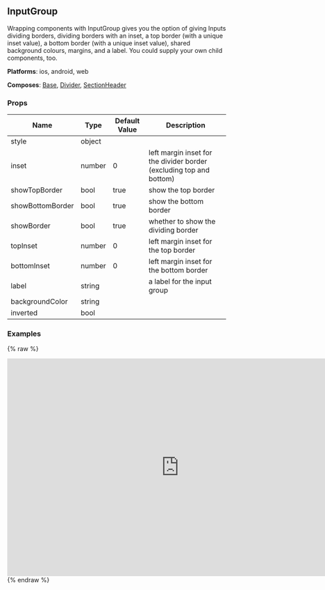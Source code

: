 ## InputGroup 
 
Wrapping components with InputGroup gives you the
option of giving Inputs dividing borders, dividing
borders with an inset, a top border (with a unique inset value),
a bottom border (with a unique inset value), shared background
colours, margins, and a label. You could supply your own
child components, too.

__Platforms__:  ios, android, web
 
 __Composes__: [Base](Base.md), [Divider](Divider.md), [SectionHeader](SectionHeader.md) 


### Props
Name | Type | Default Value | Description
--- | --- | --- | --- 
style | object  |   | 
inset | number  | 0 | left margin inset for the divider border (excluding top and bottom)
showTopBorder | bool  | true | show the top border
showBottomBorder | bool  | true | show the bottom border
showBorder | bool  | true | whether to show the dividing border
topInset | number  | 0 | left margin inset for the top border
bottomInset | number  | 0 | left margin inset for the bottom border
label | string  |   | a label for the input group
backgroundColor | string  |   | 
inverted | bool  |   | 
 

### Examples
{% raw %}
<iframe
        width="790"
        height="500"
        frameborder="0"
        src="https://npmcdn.com/react-native-web-player@1.2.2/index.html#width=250&vendorComponents=%5B%5B%22panza%22%2C%20%22Panza%22%2C%20%22https%3A%2F%2Frawgit.com%2Fbmcmahen%2Fpanza%2Fdocs%2Fdocs%2Fassets%2Fpanza.web.js%22%5D%5D&code=%0A%20%20import%20%7B%0A%20%20%20%20Button%2C%0A%20%20%20%20Divider%2C%0A%20%20%20%20Base%2C%0A%20%20%20%20Text%0A%20%20%7D%20from%20'panza'%0A%20%20%0A%20%20const%20Examples%20%3D%20()%20%3D%3E%20%7B%0A%0A%20%20const%20%7B%0A%20%20%20%20View%0A%20%20%7D%20%3D%20ReactNative%0A%0A%20%20const%20%7B%0A%20%20%20%20InputRow%2C%0A%20%20%20%20InputGroup%2C%0A%20%20%20%20InputHelpText%0A%20%20%7D%20%3D%20Panza%0A%0A%20%20function%20renderInputWithProps(props)%20%7B%0A%0A%20%20%20%20return%20class%20Example%20extends%20React.Component%20%7B%0A%0A%20%20%20%20%20%20constructor(props)%20%7B%0A%20%20%20%20%20%20%20%20super(props)%0A%20%20%20%20%20%20%20%20this.state%20%3D%20%7B%0A%20%20%20%20%20%20%20%20%20%20value%3A%20''%20%7C%7C%20props.value%0A%20%20%20%20%20%20%20%20%7D%0A%20%20%20%20%20%20%7D%0A%0A%20%20%20%20%20%20render()%20%7B%0A%20%20%20%20%20%20%20%20return%20(%0A%20%20%20%20%20%20%20%20%20%20%3CInputRow%0A%20%20%20%20%20%20%20%20%20%20%20%20value%3D%7Bthis.state.value%7D%0A%20%20%20%20%20%20%20%20%20%20%20%20onChangeText%3D%7B(value)%20%3D%3E%20this.setState(%7B%20value%20%7D)%7D%0A%20%20%20%20%20%20%20%20%20%20%20%20%7B...props%7D%0A%20%20%20%20%20%20%20%20%20%20%2F%3E%0A%20%20%20%20%20%20%20%20)%0A%20%20%20%20%20%20%7D%0A%20%20%20%20%7D%0A%20%20%7D%0A%0A%0A%20%20class%20BasicGroup%20extends%20React.Component%20%7B%0A%0A%20%20%20%20constructor(props)%20%7B%0A%20%20%20%20%20%20super(props)%0A%20%20%20%20%20%20this.state%20%3D%20%7B%0A%20%20%20%20%20%20%20%20editable%3A%20true%2C%0A%20%20%20%20%20%20%20%20basic%3A%20''%2C%0A%20%20%20%20%20%20%20%20label%3A%20''%2C%0A%20%20%20%20%20%20%20%20label2%3A%20''%2C%0A%20%20%20%20%20%20%20%20label3%3A%20''%2C%0A%20%20%20%20%20%20%20%20label4%3A%20''%2C%0A%20%20%20%20%20%20%20%20label5%3A%20''%0A%20%20%20%20%20%20%7D%0A%20%20%7D%0A%0A%20%20render()%20%7B%0A%0A%20%20%20%20let%20First%20%3D%20renderInputWithProps(%7B%20placeholder%3A%20'Basic%20Input%20'%7D)%0A%20%20%20%20let%20Second%20%3D%20renderInputWithProps(%7B%0A%20%20%20%20%20%20label%3A%20'Basic%20Input%20with%20Label'%2C%0A%20%20%20%20%20%20placeholder%3A%20'Your%20Value'%0A%20%20%20%20%7D)%0A%20%20%20%20let%20Third%20%3D%20renderInputWithProps(%7B%0A%20%20%20%20%20%20label%3A%20'Basic%20Input%20with%20Label%20%26%20Vertical'%2C%0A%20%20%20%20%20%20vertical%3A%20true%2C%0A%20%20%20%20%20%20placeholder%3A%20'Placeholder'%0A%20%20%20%20%7D)%0A%0A%20%20%20%20let%20Fourth%20%3D%20renderInputWithProps(%7B%0A%20%20%20%20%20%20label%3A%20'Removable'%2C%0A%20%20%20%20%20%20removable%3A%20true%2C%0A%20%20%20%20%20%20placeholder%3A%20'Type%20here...'%2C%0A%20%20%20%20%20%20onSelectLabel%3A%20()%20%3D%3E%20noop%0A%20%20%20%20%7D)%0A%0A%20%20%20%20return%20(%0A%20%20%20%20%20%20%3CView%3E%0A%20%20%20%20%20%20%20%20%3CInputGroup%20label%3D'INPUT%20GROUP%20LABEL'%20inset%3D%7B16%7D%20mt%3D%7B3%7D%3E%0A%20%20%20%20%20%20%20%20%20%20%3CFirst%20%2F%3E%0A%20%20%20%20%20%20%20%20%20%20%3CSecond%20%2F%3E%0A%20%20%20%20%20%20%20%20%20%20%3CThird%20%2F%3E%0A%20%20%20%20%20%20%20%20%20%20%3CFourth%20%2F%3E%0A%20%20%20%20%20%20%20%20%3C%2FInputGroup%3E%0A%20%20%20%20%20%20%20%20%3CInputHelpText%3E%0A%20%20%20%20%20%20%20%20%20%20Some%20help%20text.%20Aute%20nulla%20ex%20ea%20amet%20sunt%20occaecat%20qui%20fugiat%20cupidatat%20fugiat%20in.%20Veniam%20amet%20elit%20et%20tempor%20sit%20ea%20nulla%20adipisicing%20laboris%20pariatur.%0A%20%20%20%20%20%20%20%20%3C%2FInputHelpText%3E%0A%20%20%20%20%20%20%3C%2FView%3E%0A%20%20%20%20)%0A%20%20%7D%0A%7D%0A%0A%0A%20%20return%20%5B%0A%20%20%20%20%7B%0A%20%20%20%20%20%20title%3A%20'Basic%20InputGroup'%2C%0A%20%20%20%20%20%20render%3A%20()%20%3D%3E%20(%0A%20%20%20%20%20%20%20%20%3CBasicGroup%20%2F%3E%0A%20%20%20%20%20%20)%2C%0A%20%20%20%20%20%20exampleString%3A%20%60%0A%20%20%20%20%20%20%20%20%3CView%3E%0A%20%20%20%20%20%20%20%20%20%20%3CInputGroup%20label%3D'INPUT%20GROUP%20LABEL'%20inset%3D%7B16%7D%20mt%3D%7B3%7D%3E%0A%20%20%20%20%20%20%20%20%20%20%20%20%3CInputRow%0A%20%20%20%20%20%20%20%20%20%20%20%20%20%20value%3D%7Bthis.state.first%7D%0A%20%20%20%20%20%20%20%20%20%20%20%20%20%20onChangeText%3D%7B(first)%20%3D%3E%20this.setState(%7B%20first%20%7D)%7D%0A%20%20%20%20%20%20%20%20%20%20%20%20%20%20placeholder%3D'Basic%20Input'%0A%20%20%20%20%20%20%20%20%20%20%20%20%2F%3E%0A%20%20%20%20%20%20%20%20%20%20%20%20%3CInputRow%0A%20%20%20%20%20%20%20%20%20%20%20%20%20%20value%3D%7Bthis.state.second%7D%0A%20%20%20%20%20%20%20%20%20%20%20%20%20%20onChangeText%3D%7B(second)%20%3D%3E%20this.setState(%7B%20second%20%7D)%7D%0A%20%20%20%20%20%20%20%20%20%20%20%20%20%20label%3D'Basic%20Input%20with%20Label'%0A%20%20%20%20%20%20%20%20%20%20%20%20%20%20placeholder%3D'Your%20Value'%0A%20%20%20%20%20%20%20%20%20%20%20%20%2F%3E%0A%20%20%20%20%20%20%20%20%20%20%20%20%3CInputRow%0A%20%20%20%20%20%20%20%20%20%20%20%20%20%20value%3D%7Bthis.state.value%7D%0A%20%20%20%20%20%20%20%20%20%20%20%20%20%20onChangeText%3D%7B(value)%20%3D%3E%20this.setState(%7B%20value%20%7D)%7D%0A%20%20%20%20%20%20%20%20%20%20%20%20%20%20label%3D'Basic%20Input%20with%20Label%20%26%20Vertical'%0A%20%20%20%20%20%20%20%20%20%20%20%20%20%20vertical%0A%20%20%20%20%20%20%20%20%20%20%20%20%20%20placeholder%3D'Placeholder'%0A%20%20%20%20%20%20%20%20%20%20%20%20%2F%3E%0A%20%20%20%20%20%20%20%20%20%20%20%20%3CInputRow%0A%20%20%20%20%20%20%20%20%20%20%20%20%20%20value%3D%7Bthis.state.value%7D%0A%20%20%20%20%20%20%20%20%20%20%20%20%20%20onChangeText%3D%7B(value)%20%3D%3E%20this.setState(%7B%20value%20%7D)%7D%0A%20%20%20%20%20%20%20%20%20%20%20%20%20%20label%3D'Removable'%0A%20%20%20%20%20%20%20%20%20%20%20%20%20%20removable%0A%20%20%20%20%20%20%20%20%20%20%20%20%20%20placeholder%3D'Type%20here...'%0A%20%20%20%20%20%20%20%20%20%20%20%20%20%20onSelectLabel%3D%7B()%20%3D%3E%20noop%7D%0A%20%20%20%20%20%20%20%20%20%20%20%20%2F%3E%0A%20%20%20%20%20%20%20%20%20%20%3C%2FInputGroup%3E%0A%20%20%20%20%20%20%20%20%20%20%3CInputHelpText%3E%0A%20%20%20%20%20%20%20%20%20%20%20%20Some%20help%20text.%20Aute%20nulla%20ex%20ea%20amet%20sunt%20occaecat%20qui%20fugiat%20cupidatat%20fugiat%20in.%20Veniam%20amet%20elit%20et%20tempor%20sit%20ea%20nulla%20adipisicing%20laboris%20pariatur.%0A%20%20%20%20%20%20%20%20%20%20%3C%2FInputHelpText%3E%0A%20%20%20%20%20%20%20%20%3C%2FView%3E%0A%20%20%20%20%20%20%60%0A%20%20%20%20%7D%0A%20%20%5D%0A%7D%0A%0A%20%20%0A%20%20import%20%7B%0A%20%20%20%20ListView%0A%20%20%7D%20from%20'react-native'%0A%0A%20%20function%20noop()%20%7B%0A%20%20%20%20console.log('button%20pressed')%0A%20%20%7D%0A%0A%20%20const%20ds%20%3D%20new%20ListView.DataSource(%7B%0A%20%20%20%20rowHasChanged%3A%20(r1%2C%20r2)%20%3D%3E%20r1%20!%3D%3D%20r2%0A%20%20%7D)%0A%0A%20%20const%20Module%20%3D%20(%7B%20examples%20%7D)%20%3D%3E%20%7B%0A%0A%20%20%20%20const%20datas%20%3D%20ds.cloneWithRows(examples)%0A%0A%20%20%20%20return%20(%0A%20%20%20%20%20%20%3CBase%0A%20%20%20%20%20%20%20%20Component%3D%7BListView%7D%0A%20%20%20%20%20%20%20%20dataSource%3D%7Bdatas%7D%0A%20%20%20%20%20%20%20%20renderRow%3D%7B(row)%20%3D%3E%20(%0A%20%20%20%20%20%20%20%20%20%20%3CBase%20py%3D%7B2%7D%3E%0A%20%20%20%20%20%20%20%20%20%20%20%20%3CBase%20px%3D%7B2%7D%3E%0A%20%20%20%20%20%20%20%20%20%20%20%20%20%20%3CText%20mb%3D%7B1%7D%20bold%3E%7Brow.title%7D%3C%2FText%3E%0A%20%20%20%20%20%20%20%20%20%20%20%20%3C%2FBase%3E%0A%20%20%20%20%20%20%20%20%20%20%20%20%3CBase%20%7B...row.props%7D%3E%0A%20%20%20%20%20%20%20%20%20%20%20%20%20%20%7Brow.render()%7D%0A%20%20%20%20%20%20%20%20%20%20%20%20%3C%2FBase%3E%0A%20%20%20%20%20%20%20%20%20%20%3C%2FBase%3E%0A%20%20%20%20%20%20%20%20)%7D%0A%20%20%20%20%20%20%20%20renderSeparator%3D%7B(a%2C%20b)%20%3D%3E%20%3CDivider%20key%3D%7Ba%20%2B%20b%7D%20%2F%3E%7D%0A%20%20%20%20%20%20%2F%3E%0A%20%20%20%20)%0A%20%20%7D%0A%0A%20%20const%20App%20%3D%20()%20%3D%3E%20%3CModule%20examples%3D%7BExamples()%7D%20%2F%3E%0A%0A%20%20ReactNative.AppRegistry.registerComponent('App'%2C%20()%20%3D%3E%20App)%0A"
></iframe>
  {% endraw %}
